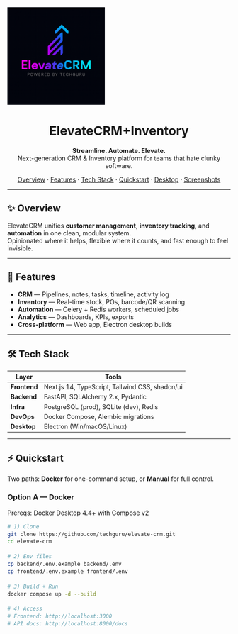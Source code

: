  <picture>
    <source srcset="assets/logo.png" type="image/.png">
    <img src="assets/logo.png" alt="ElevateCRM Logo" width="220">
  </picture>
</p>

<h1 align="center">ElevateCRM+Inventory</h1>
<p align="center">
  <strong>Streamline. Automate. Elevate.</strong><br/>
  Next-generation CRM & Inventory platform for teams that hate clunky software.
</p>

<p align="center">
  <a href="#-overview">Overview</a> ·
  <a href="#-features">Features</a> ·
  <a href="#-tech-stack">Tech Stack</a> ·
  <a href="#-quickstart">Quickstart</a> ·
  <a href="#-desktop-app">Desktop</a> ·
  <a href="#-screenshots">Screenshots</a>
</p>

---

## ✨ Overview
ElevateCRM unifies **customer management**, **inventory tracking**, and **automation** in one clean, modular system.  
Opinionated where it helps, flexible where it counts, and fast enough to feel invisible.

---

## 🚀 Features
- **CRM** — Pipelines, notes, tasks, timeline, activity log  
- **Inventory** — Real-time stock, POs, barcode/QR scanning  
- **Automation** — Celery + Redis workers, scheduled jobs  
- **Analytics** — Dashboards, KPIs, exports  
- **Cross-platform** — Web app, Electron desktop builds

---

## 🛠 Tech Stack
| Layer        | Tools |
|--------------|-------|
| **Frontend** | Next.js 14, TypeScript, Tailwind CSS, shadcn/ui |
| **Backend**  | FastAPI, SQLAlchemy 2.x, Pydantic |
| **Infra**    | PostgreSQL (prod), SQLite (dev), Redis |
| **DevOps**   | Docker Compose, Alembic migrations |
| **Desktop**  | Electron (Win/macOS/Linux) |

---

## ⚡ Quickstart
Two paths: **Docker** for one-command setup, or **Manual** for full control.

### Option A — Docker
Prereqs: Docker Desktop 4.4+ with Compose v2

```bash
# 1) Clone
git clone https://github.com/techguru/elevate-crm.git
cd elevate-crm

# 2) Env files
cp backend/.env.example backend/.env
cp frontend/.env.example frontend/.env

# 3) Build + Run
docker compose up -d --build

# 4) Access
# Frontend: http://localhost:3000
# API docs: http://localhost:8000/docs
